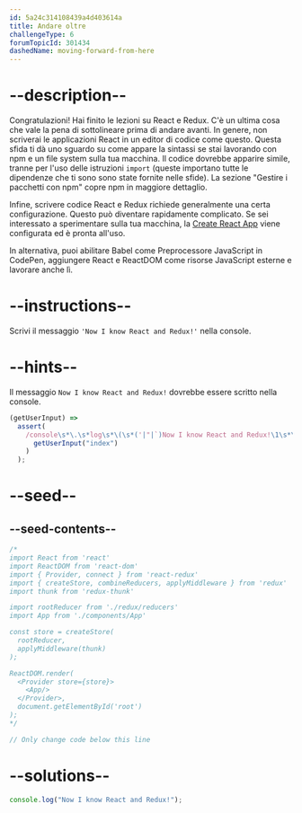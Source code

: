 ```yaml
---
id: 5a24c314108439a4d403614a
title: Andare oltre
challengeType: 6
forumTopicId: 301434
dashedName: moving-forward-from-here
---
```


# --description--

Congratulazioni! Hai finito le lezioni su React e Redux. C'è un ultima cosa che vale la pena di sottolineare prima di andare avanti. In genere, non scriverai le applicazioni React in un editor di codice come questo. Questa sfida ti dà uno sguardo su come appare la sintassi se stai lavorando con npm e un file system sulla tua macchina. Il codice dovrebbe apparire simile, tranne per l'uso delle istruzioni `import` (queste importano tutte le dipendenze che ti sono sono state fornite nelle sfide). La sezione "Gestire i pacchetti con npm" copre npm in maggiore dettaglio.

Infine, scrivere codice React e Redux richiede generalmente una certa configurazione. Questo può diventare rapidamente complicato. Se sei interessato a sperimentare sulla tua macchina, la <a href="https://github.com/facebookincubator/create-react-app" target="_blank" rel="nofollow">Create React App</a> viene configurata ed è pronta all'uso.

In alternativa, puoi abilitare Babel come Preprocessore JavaScript in CodePen, aggiungere React e ReactDOM come risorse JavaScript esterne e lavorare anche lì.

# --instructions--

Scrivi il messaggio `'Now I know React and Redux!'` nella console.

# --hints--

Il messaggio `Now I know React and Redux!` dovrebbe essere scritto nella console.

```js
(getUserInput) =>
  assert(
    /console\s*\.\s*log\s*\(\s*('|"|`)Now I know React and Redux!\1\s*\)/.test(
      getUserInput("index")
    )
  );
```

# --seed--

## --seed-contents--

```jsx
/*
import React from 'react'
import ReactDOM from 'react-dom'
import { Provider, connect } from 'react-redux'
import { createStore, combineReducers, applyMiddleware } from 'redux'
import thunk from 'redux-thunk'

import rootReducer from './redux/reducers'
import App from './components/App'

const store = createStore(
  rootReducer,
  applyMiddleware(thunk)
);

ReactDOM.render(
  <Provider store={store}>
    <App/>
  </Provider>,
  document.getElementById('root')
);
*/

// Only change code below this line
```

# --solutions--

```jsx
console.log("Now I know React and Redux!");
```
